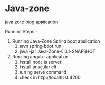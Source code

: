 # Java-zone
java zone blog application

Running Steps :

1) Running Java-Zone Spring boot application
    1) mvn spring-boot:run
    2) java -jar Java-Zone-0.0.1-SNAPSHOT
2) Running angular application
    1) install node js server
    2) install anugular cli 
    3) run ng serve command
    4) check in http://localhost:4200
